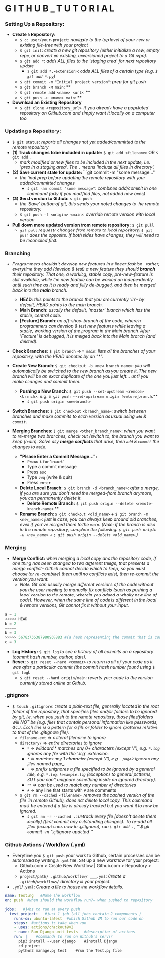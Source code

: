 # G I T H U B _ T U T O R I A L

### Setting Up a Repository:
- **Create a Repository:** 
  - ```$ cd user/your-project```: *navigate to the top level of your new or existing file-tree with your project*
  - ```$ git init```: *create a new git repository (either initialize a new, empty repo, or convert an existing, unversioned project to a Git repo).*
  - ```$ git add *```: *adds ALL files to the 'staging area' for next repository update*
    - ```$ git add *.<extension>```: *adds ALL files of a certain type (e.g. ```$ git add *.py```)*
  - ```$ git commit -m "Initial project version"```: *prep for git push*
  - ```$ git branch -M main```: **
  - ```$ git remote add <name> <url>```: **
  - ```$ git push -u <name> main```: **
- **Download an Existing Repository:**
  - ```$ git clone <repository_url>```: *if you already have a populated repository on Github.com and simply want it locally on a computer too.*
  
### Updating a Repository:
- ```$ git status```: *reports all changes not yet added/committed to the remote repository*
- **(1) Track changes to be included in update:** ```$ git add <filename>``` OR ```$ git add .``` 
  - *mark modified or new files to be included in the next update, i.e. 'prep in a staging area'. The ```.``` means 'include all files in directory'.*
- **(2) Save current state for update:** ```git commit -m "some message..."
  - *the final prep before updating the remote repository with your added/committed changes*
    - ```$ git -am commit "some message"```: *combines add/commit in one command (only if you modified files, not added new ones)*
- **(3) Send version to Github:** ```$ git push```
  - *the 'Save' button of git, this sends your noted changes to the remote repository.*
  - ```$ git push -f <origin> <main>```: *override remote version with local version*
- **Pull down more updated version from remote repository:** ```$ git pull```
  - ```git pull``` *requests changes from remote to local repository;* ```$ git push``` *does the opposite. If both sides have changes, they will need to be reconciled first.*



### Branching
- *Programmers shouldn't develop new features in a linear fashion– rather, everytime they add (develop & test) a new feature they should __branch__ their repository. That one, a working, stable copy, pre-new-feature is still available, while the new feature can be worked on independently until such time as it is ready and fully de-bugged, and then be merged back into the __main__ branch.*
  - **HEAD**: *this points to the branch that you are currently 'in'– by default, HEAD points to the main branch.*
  - **Main Branch**: *usually the default, 'master' branch which has the stable, central code.*
  - **[Feature] Branch**: *an off-shoot branch of the code, wherein programmers can develop & test new features while leaving a stable, working version of the program in the Main branch. After 'Feature' is debugged, it is merged back into the Main branch (and deleted).*
  
- **Check Branches**: ```$ git branch``` => ```* main```: _lists all the branches of your repository, with the HEAD denoted by an "*"._
- **Create New Branch**: ```$ git checkout -b <new_branch_name>```: *you will automatically be switched to the new branch as you create it. The new branch will be an exact duplicate of the one you just left... until you make changes and commit them.*
  - **Pushing a New Branch**: ```$ git push --set-upstream <remote> <branch>```: e.g. ```$ git push --set-upstream origin feature_branch```.**
    - ```$ git push origin <newbranch>```
- **Switch Branches**: ```$ git checkout <branch_name>```: *switch between branches and make commits to each version as usual using ```add``` & ```commit```.*
- **Merging Branches**: ```$ git merge <other_branch_name>```: *when you want to re-merge two branches, check out (switch to) the branch you want to keep (main). Solve any __merge conflicts__ that arise, then ```add``` & ```commit``` the changes to ```main```.*
  - **"Please Enter a Commit Message...":** 
    - Press ```i``` for 'insert'
    - Type a commit message
    - Press ```esc```
    - Type ```:wq``` (write & quit)
    - Press ```enter```
  - **Delete Local Branch**: ```$ git branch -d <branch_name>```: *after a merge, if you are sure you don't need the merged-from branch anymore, you can permanently delete it.*
    - **Delete Remote Branch:** ```$ git push origin --delete <remote-branch-name>``` **
  - **Rename Branch**: ```$ git checkout <old_name>``` + ```$ git branch -m <new_name>```: *just in case, you can always keep around old branches, even if you've merged them to the ```main```. (Note: if the branch is also in the remote repository, complete the following: ```$ git push origin -u <new_name>``` + ```$ git push origin --delete <old_name>```.)*
  
  
### Merging
- **Merge Conflict:** *when merging a local copy and the repository code, if one thing has been changed to two different things, that presents a merge conflict– Github cannot decide which to keep, so you must choose (or re-combine) them until no conflicts exist, then re-commit the version you want.*
  - *Note: Git can usually merge different versions of the code without you the user needing to manually fix conflicts (such as pushing a local version to the remote, wherein you added a wholly new line of code). However, when the same line of code is different in the local & remote versions, Git cannot fix it without your input.*
```python
a = 1
<<<<< HEAD
b = 2
=====
b = 3
>>>>> 56782736387980937883 #(a hash representing the commit that is conflicting with your edits)
c = 3
```
- **Log History:** ```$ git log``` *to see a history of all commits on a repository (commit hash number, author, date).*
- **Reset**: ```$ git reset --hard <commit>``` *to return to all of your code as it was after a particular commit (the commit hash number found using* ```$ git log```*).*
  - ```$ git reset --hard origin/main```: *reverts your code to the version currently stored online at Github.*









### .gitignore
- ```$ touch .gitignore```: *create a plain-text file, generally located in the root folder of the repository, that specifies files and/or folders to be ignored by git, i.e. when you push to the remote repository, those files/folders will NOT be (e.g. files that contain personal information like passwords, &c.). Each line is a pattern for a file or folder to ignore (patterns relative to that of the .gitignore file).*
  - ```filename.ext``` => *a literal filename to ignore*
  - ```directory/``` => *entire directories to ignore*
    - ```*``` => *wildcard * matches any 0+ characters (except '/'), e.g. ```*.log``` ignores any file with the '.log' extension.*
    - ```?``` => *matches any 1 character (except '/'), e.g. ```.page?``` ignores any files named page_.*
    - ```!``` => *prefix unignores a file specified to be ignored by a general rule, e.g. ```*.log```, ```!example.log``` (exceptions to general patterns, BUT you can't unignore something inside an ignored directory).*
    - ```**``` => *can be used to match any number of directories*
    - ```#``` => any line that starts with ```#``` are comments
  - ```$ git rm --cached <filename>```: *removes the cached version of the file (in remote Github), does not delete local copy. This command must be entered if a file is already tracked but you want it to now be ignored.*
    - ```$ git rm -r --cached .```: *untrack every file [doesn't delete them locally] (first commit any outstanding changes). To re-add all files (except ones now in .gitignore), run ```$ git add .```, ```$ git commit -m ".gitignore updated'''*

### Github Actions / Workflow (.yml)
- Everytime you ```$ git push``` your work to Github, certain processes can be automated by writing a ```.yml``` file. Set up a new workflow for your project:
  - Github.com > Create New Workflow | Github.com > Repository > Actions
  - ```project/path/ .github/workflow/ ___.yml```: *Create a ```.github/workflows/``` directory in your project.*
- ```.yml```/```.yaml```: *Create a file to house the workflow details.*
```yml
name: Testing   #Name the workflow
on: push  #when should the workflow run?– when pushed to repository

jobs:   #jobs to run at every push
  test_project:   #just 1 job (all jobs contain 2 components:)
    runs-on: ubuntu-latest  #which Github VM to run our code on
    steps:  #actions to take when run
    - uses: actions/checkout@v2
    - name: Run Django unit tests   #description of actions
    run: |    #commands to run on Github's server
      pip3 install --user django    #install Django
      cd project
      python3 manage.py test    #run the Test.py file
```


